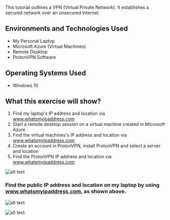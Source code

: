 



This tutorial outlines a VPN (Virtual Private Network). It establishes a secured network over an unsecured Internet.

## Environments and Technologies Used

*  My Personal Laptop
*  Microsoft Azure (Virtual Machines)
*  Remote Desktop
*  ProtonVPN Software

## Operating Systems Used

* Windows 10

## What this exercise will show?

 1. Find my laptop's IP address and location via www.whatsmyipaddress.com
 2. Start a remote desktop session on a virtual machine created in Microsoft Azure
 3. Find the virtual machines's IP address and location via www.whatsmyipaddress.com
 4. Create an account in ProtonVPN, install ProtonVPN and select a server and location
 5. Find the ProtonVPN IP address and location via www.whatsmyipaddress.com
 
 
 
![alt text](https://i.imgur.com/O43f56y.png)


### Find the public IP address and location on my laptop by using www.whatsmyipaddress.com, as shown above.


![alt text](https://i.imgur.com/5uPl7bZ.png)



![alt text](https://i.imgur.com/WigkWnh.png)

